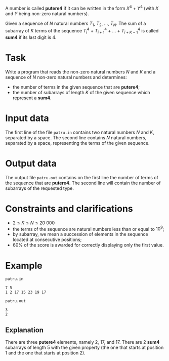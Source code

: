 
A number is called **putere4** if it can be written in the form $X^4$ + $Y^4$ (with $X$ and $Y$ being non-zero natural numbers).

Given a sequence of $N$ natural numbers $T_1$, $T_2$, $\dots$, $T_N$. The sum of a subarray of $K$ terms of the sequence $T_i^4$ + $T_{i+1}^4$ + $\dots$ + $T_{i+K-1}^4$ is called **sum4** if its last digit is $4$.

# Task

Write a program that reads the non-zero natural numbers $N$ and $K$ and a sequence of $N$ non-zero natural numbers and determines:

* the number of terms in the given sequence that are **putere4**;
* the number of subarrays of length $K$ of the given sequence which represent a **sum4**.

# Input data

The first line of the file `patru.in` contains two natural numbers $N$ and $K$, separated by a space. The second line contains $N$ natural numbers, separated by a space, representing the terms of the given sequence.

# Output data

The output file `patru.out` contains on the first line the number of terms of the sequence that are **putere4**. The second line will contain the number of subarrays of the requested type.

# Constraints and clarifications

* $2 \leq K \leq N \leq 20\ 000$
* the terms of the sequence are natural numbers less than or equal to $10^9$;
* by subarray, we mean a succession of elements in the sequence located at consecutive positions;
* 60\% of the score is awarded for correctly displaying only the first value.

# Example

`patru.in`
```
7 5
1 2 17 15 23 19 17
```

`patru.out`
```
3
2
```

## Explanation

There are three **putere4** elements, namely $2$, $17$, and $17$. There are $2$ **sum4** subarrays of length $5$ with the given property (the one that starts at position $1$ and the one that starts at position $2$).
